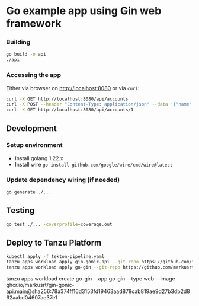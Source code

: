 # Go example app using Gin web framework



### Building

```bash
go build -o api
./api
```

### Accessing the app

Either via browser on <http://localhost:8080> or via `curl`:

```bash
curl -X GET http://localhost:8080/api/accounts
curl -X POST --header "Content-Type: application/json" --data '{"name":"Test Account","email":"test@foo.com"}' http://localhost:8080/api/accounts
curl -X GET http://localhost:8080/api/accounts/1
```

## Development

### Setup environment

- Install golang 1.22.x
- Install wire `go install github.com/google/wire/cmd/wire@latest`

### Update dependency wiring (if needed)

```bash
go generate ./...
```

## Testing

```bash
go test ./... -coverprofile=coverage.out
```

## Deploy to Tanzu Platform

```bash
kubectl apply -f tekton-pipeline.yaml
tanzu apps workload apply gin-gonic-api --git-repo https://github.com/markusrt/gin-gonic-api --git-branch main --type web --label apps.tanzu.vmware.com/has-tests=true --tail
tanzu apps workload apply go-gin --git-repo https://github.com/markusrt/go-gin --git-branch main --type web --build-env "BP_KEEP_FILES=templates/*"  --label apps.tanzu.vmware.com/has-tests=true --tail
```

tanzu apps workload create go-gin --app go-gin --type web --image ghcr.io/markusrt/gin-gonic-api:main@sha256:78a374ff16d3153fd19463aad878cab819ae9d27b3db2d862aabd04607ae37e1